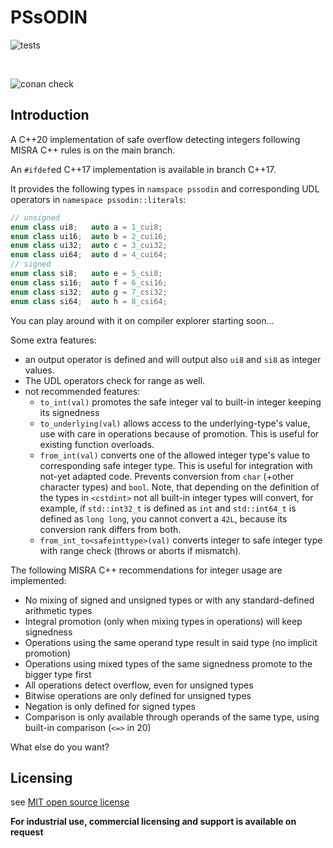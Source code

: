 # PSsODIN

![tests](https://github.com/PeterSommerlad/PSsODIN/actions/workflows/runtests.yml/badge.svg?branch=main)

<br/>

![conan check](https://github.com/PeterSommerlad/PSsODIN/actions/workflows/runconantest.yml/badge.svg?branch=main)


## Introduction

A C++20 implementation of safe overflow detecting integers following MISRA C++ rules is on the main branch.

An `#ifdef`ed C++17 implementation is available in branch C++17.


It provides the following types in `namspace pssodin` and corresponding UDL operators in `namespace pssodin::literals`:

```C++
// unsigned
enum class ui8;   auto a = 1_cui8;
enum class ui16;  auto b = 2_cui16;
enum class ui32;  auto c = 3_cui32;
enum class ui64;  auto d = 4_cui64;
// signed
enum class si8;   auto e = 5_csi8;
enum class si16;  auto f = 6_csi16;
enum class si32;  auto g = 7_csi32;
enum class si64;  auto h = 8_csi64;
```

You can play around with it on compiler explorer starting soon... <!-- [here](https://godbolt.org/z/TvnrrEzEK)-->


Some extra features:
* an output operator is defined and will output also `ui8` and `si8` as integer values.
* The UDL operators check for range as well.
* not recommended features:
   * `to_int(val)` promotes the safe integer val to built-in integer keeping its signedness
   * `to_underlying(val)` allows access to the underlying-type's value, use with care in operations because of promotion. This is useful for existing function overloads.
   * `from_int(val)` converts one of the allowed integer type's value to corresponding safe integer type. This is useful for integration with not-yet adapted code. Prevents conversion from `char` (+other character types) and `bool`.
      Note, that depending on the definition of the types in `<cstdint>` not all built-in integer types will convert, for example, if `std::int32_t` is defined as `int` and `std::int64_t` is defined as `long long`, you cannot convert a `42L`, because its conversion rank differs from both. 
   * `from_int_to<safeinttype>(val)` converts integer to safe integer type with range check (throws or aborts if mismatch).

The following MISRA C++ recommendations for integer usage are implemented:

* No mixing of signed and unsigned types or with any standard-defined arithmetic types
* Integral promotion (only when mixing types in operations) will keep signedness
* Operations using the same operand type result in said type (no implicit promotion)
* Operations using mixed types of the same signedness promote to the bigger type first
* All operations detect overflow, even for unsigned types
* Bitwise operations are only defined for unsigned types
* Negation is only defined for signed types
* Comparison is only available through operands of the same type, using built-in comparison (`<=>` in 20)

What else do you want?


## Licensing

see [MIT open source license](LICENSE)

**For industrial use, commercial licensing and support is available on request**
